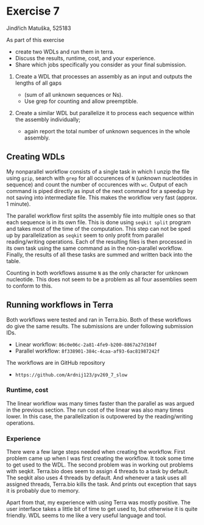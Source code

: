 # Exercise 7

Jindřich Matuška, 525183

As part of this exercise

- create two WDLs and run them in terra.
- Discuss the results, runtime, cost, and your experience.
- Share which jobs specifically you consider as your final submission.

1) Create a WDL that processes an assembly as an input and outputs the lengths of all gaps
    - (sum of all unknown sequences or Ns).
    - Use grep for counting and allow preemptible.

2) Create a similar WDL but parallelize it to process each sequence within the assembly individually;
    - again report the total number of unknown sequences in the whole assembly.

## Creating WDLs

My nonparallel workflow consists of a single task in which I unzip the file using `gzip`,
search with `grep` for all occurences of `N` (unknown nucleotides in sequence)
and count the number of occurences with `wc`. Output of each command is piped
directly as input of the next command for a speedup by not saving into
intermediate file. This makes the workflow very fast (approx. 1 minute).

The parallel workflow first splits the assembly file into multiple ones
so that each sequence is in its own file. This is done using `seqkit split`
program and takes most of the time of the computation. This step can not be sped
up by parallelization as `seqkit` seem to only profit from parallel
reading/writing operations. Each of the resulting files is then processed
in its own task using the same command as in the non-parallel workflow.
Finally, the results of all these tasks are summed and written back into the table.

Counting in both workflows assume `N` as the only character for unknown nucleotide.
This does not seem to be a problem as all four assemblies seem to conform to this.

## Running workflows in Terra

Both workflows were tested and ran in Terra.bio. Both of these workflows
do give the same results. The submissions are under following submission IDs.

- Linear workflow: `86c0e06c-2a81-4fe9-b200-8867a27d104f`
- Parallel workflow: `8f338901-384c-4caa-af93-6ac81987242f`

The workflows are in GitHub repository

- `https://github.com/Ardnij123/pv269_7_slow`

### Runtime, cost

The linear workflow was many times faster than the parallel as was argued
in the previous section. The run cost of the linear was also many times lower.
In this case, the parallelization is outpowered by the reading/writing
operations.

### Experience

There were a few large steps needed when creating the workflow. First problem
came up when I was first creating the workflow. It took some time to get used
to the WDL. The second problem was in working out problems with seqkit.
Terra.bio does seem to assign 4 threads to a task by default. The seqkit
also uses 4 threads by default. And whenever a task uses all assigned threads,
Terra.bio kills the task. And prints out exception that says it is probably
due to memory.

Apart from that, my experience with using Terra was mostly positive.
The user interface takes a little bit of time to get used to, but otherwise
it is quite friendly. WDL seems to me like a very useful language and tool.
